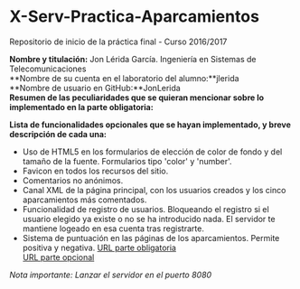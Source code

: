 # X-Serv-Practica-Aparcamientos
Repositorio de inicio de la práctica final - Curso 2016/2017



**Nombre y titulación:** Jon Lérida García. Ingeniería en Sistemas de Telecomunicaciones  
**Nombre de su cuenta en el laboratorio del alumno:**jlerida  
**Nombre de usuario en GitHub:**JonLerida  
**Resumen de las peculiaridades que se quieran mencionar sobre lo implementado en la parte obligatoria:**  

**Lista de funcionalidades opcionales que se hayan implementado, y breve descripción de cada una:**
* Uso de HTML5 en los formularios de elección de color de fondo y del tamaño de la fuente. Formularios tipo 'color' y 'number'.
* Favicon en todos los recursos del sitio.
* Comentarios no anónimos.
* Canal XML de la página principal, con los usuarios creados y los cinco aparcamientos más comentados.
* Funcionalidad de registro de usuarios. Bloqueando el registro si el usuario elegido ya existe o no se ha introducido nada. El servidor te mantiene logeado en esa cuenta tras registrarte.
* Sistema de puntuación en las páginas de los aparcamientos. Permite positiva y negativa.
[URL parte obligatoria](https://www.youtube.com/watch?v=MinzfZc95lE "Obligatoria")  
[URL parte opcional](https://www.youtube.com/watch?v=U4IEZzSb1NI "opcional")  

*Nota importante: Lanzar el servidor en el puerto 8080*
